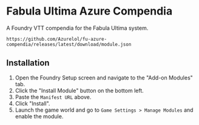 # Fabula Ultima Azure Compendia

A Foundry VTT compendia for the Fabula Ultima system.

`https://github.com/Azurelol/fu-azure-compendia/releases/latest/download/module.json`

## Installation

1. Open the Foundry Setup screen and navigate to the "Add-on Modules" tab.
2. Click the "Install Module" button on the bottom left.
3. Paste the `Manifest URL` above.
4. Click "Install".
5. Launch the game world and go to `Game Settings > Manage Modules` and enable the module.